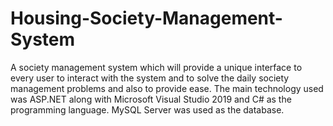 # Housing-Society-Management-System
A society management system which will provide a unique interface to every user to interact with the system and to solve the daily society management problems and also to provide ease. The main technology used was ASP.NET along with Microsoft Visual Studio 2019 and C# as the programming language. MySQL Server was used as the database.
